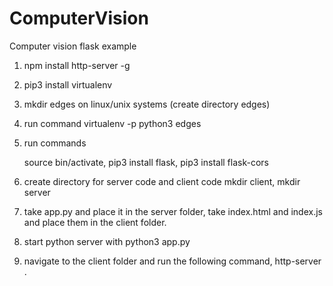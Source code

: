 # ComputerVision
Computer vision flask example

1. npm install http-server -g

2. pip3 install virtualenv

3. mkdir edges on linux/unix systems (create directory edges)

4. run command virtualenv -p python3 edges

5. run commands 

	source bin/activate, 
	pip3 install flask, 
	pip3 install flask-cors

6. create directory for server code and client code
	mkdir client, 
	mkdir server

7. take app.py and place it in the server folder,
   take index.html and index.js and place them in the client folder.

8. start python server with python3 app.py

9. navigate to the client folder and run the following command,
http-server .  
